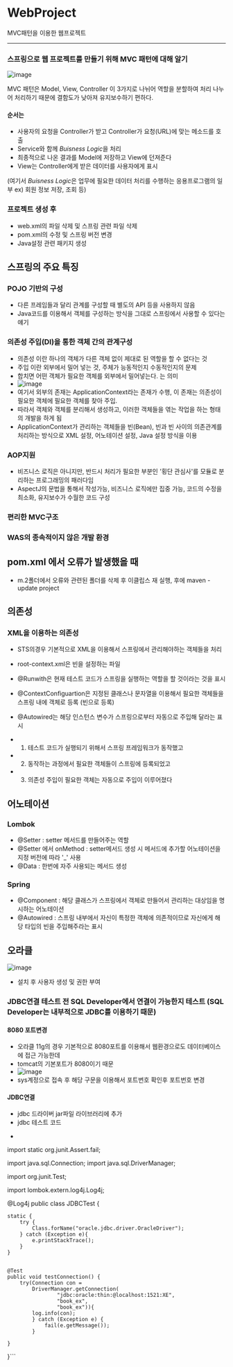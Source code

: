 # WebProject
MVC패턴을 이용한 웹프로젝트
***
### 스프링으로 웹 프로젝트를 만들기 위해 MVC 패턴에 대해 알기
![image](https://user-images.githubusercontent.com/77110648/161750430-938c5cce-460d-49f6-b62e-67a79124126e.png)

MVC 패턴은 Model, View, Controller 이 3가지로 나뉘어 역할을 분할하여 처리
나누어 처리하기 때문에 결함도가 낮아져 유지보수하기 편하다.   

#### 순서는   
* 사용자의 요청을 Controller가 받고 Controller가 요청(URL)에 맞는 메소드를 호출 
* Service와 함께 *Buisness Logic*을 처리
* 최종적으로 나온 결과를 Model에 저장하고 View에 던져준다
* View는 Controller에게 받은 데이터를 사용자에게 표시

(여기서 *Buisness Logic*은 업무에 필요한 데이터 처리를 수행하는 응용프로그램의 일부 ex) 회원 정보 저장, 조회 등)


### 프로젝트 생성 후
* web.xml의 파일 삭제 및 스프링 관련 파일 삭제
* pom.xml의 수정 및 스프링 버전 변경
* Java설정 관련 패키지 생성

## 스프링의 주요 특징
### POJO 기반의 구성
* 다른 프레임들과 달리 관계를 구성할 때 별도의 API 등을 사용하지 않음
* Java코드를 이용해서 객체를 구성하는 방식을 그대로 스프링에서 사용할 수 있다는 얘기
### 의존성 주입(DI)을 통한 객체 간의 관계구성
* 의존성 이란 하나의 객체가 다른 객체 없이 제대로 된 역할을 할 수 없다는 것
* 주입 이란 외부에서 밀어 넣는 것, 주체가 능동적인지 수동적인지의 문제
* 합치면 어떤 객체가 필요한 객체를 외부에서 밀어넣는다. 는 의미
* ![image](https://user-images.githubusercontent.com/77110648/167125920-b2b090a1-d8d3-495f-952c-ebfd491596f3.png)
* 여기서 외부의 존재는 ApplicationContext라는 존재가 수행, 이 존재는 의존성이 필요한 객체에 필요한 객체를 찾아 주입.
* 따라서 객체와 객체를 분리해서 생성하고, 이러한 객체들을 엮는 작업을 하는 형태의 개발을 하게 됨
* ApplicationContext가 관리하는 객체들을 빈(Bean), 빈과 빈 사이의 의존관계를 처리하는 방식으로 XML 설정, 어노테이션 설정, Java 설정 방식을 이용
### AOP지원
* 비즈니스 로직은 아니지만, 반드시 처리가 필요한 부분인 '횡단 관심사'를 모듈로 분리하는 프로그래밍의 패러다임
* AspectJ의 문법을 통해서 작성가능, 비즈니스 로직에만 집중 가능, 코드의 수정을 최소화, 유지보수가 수월한 코드 구성
### 편리한 MVC구조
### WAS의 종속적이지 않은 개발 환경

## pom.xml 에서 오류가 발생했을 때
* m.2폴더에서 오류와 관련된 폴더를 삭제 후 이클립스 재 실행, 후에 maven - update project

## 의존성
### XML을 이용하는 의존성
* STS의경우 기본적으로 XML을 이용해서 스프링에서 관리해야하는 객체들을 처리
* root-context.xml은 빈을 설정하는 파일

* @Runwith은 현재 테스트 코드가 스프링을 실행하는 역할을 할 것이라는 것을 표시
* @ContextConfiguartion은 지정된 클래스나 문자열을 이용해서 필요한 객체들을 스프링 내에 객체로 등록 (빈으로 등록)
* @Autowired는 해당 인스턴스 변수가 스프링으로부터 자동으로 주입해 달라는 표시

* 1) 테스트 코드가 실행되기 위해서 스프링 프레임워크가 동작했고
* 2) 동작하는 과정에서 필요한 객체들이 스프링에 등록되었고
* 3) 의존성 주입이 필요한 객체는 자동으로 주입이 이루어졌다


## 어노테이션

### Lombok
 * @Setter : setter 메서드를 만들어주는 역할
 * @Setter 에서 onMethod : setter메서드 생성 시 메서드에 추가할 어노테이션을 지정 버전에 따라 '_' 사용
 * @Data : 한번에 자주 사용되는 메서드 생성
### Spring
 * @Component : 해당 클래스가 스프링에서 객체로 만들어서 관리하는 대상임을 명시하는 어노테이션
 * @Autowired : 스프링 내부에서 자신이 특정한 객체에 의존적이므로 자신에게 해당 타입의 빈을 주입해주라는 표시

## 오라클
![image](https://user-images.githubusercontent.com/77110648/167245763-55b74aa1-422b-4df3-a209-42436712e2af.png)

* 설치 후 사용자 생성 및 권한 부여
### JDBC연결 테스트 전 SQL Developer에서 연결이 가능한지 테스트 (SQL Developer는 내부적으로 JDBC를 이용하기 때문)
#### 8080 포트변경
* 오라클 11g의 경우 기본적으로 8080포트를 이용해서 웹환경으로도 데이터베이스에 접근 가능한데
* tomcat의 기본포트가 8080이기 때문
* ![image](https://user-images.githubusercontent.com/77110648/167246288-4ab54377-ebb9-4f46-abd6-36d7d00809c5.png)
* sys계정으로 접속 후 해당 구문을 이용해서 포트번호 확인후 포트번호 변경
#### JDBC연결
* jdbc 드라이버 jar파일 라이브러리에 추가
* jdbc 테스트 코드
* ```package org.zerock.persistence;

import static org.junit.Assert.fail;

import java.sql.Connection;
import java.sql.DriverManager;

import org.junit.Test;

import lombok.extern.log4j.Log4j;

@Log4j
public class JDBCTest {

	static {
		try {
			Class.forName("oracle.jdbc.driver.OracleDriver");
		} catch (Exception e){
			e.printStackTrace();
		}
	}
	
	
	@Test
	public void testConnection() {
		try(Connection con =
			DriverManager.getConnection(
					"jdbc:oracle:thin:@localhost:1521:XE",
					"book_ex",
					"book_ex")){
			log.info(con);
			} catch (Exception e) {
				fail(e.getMessage());
			}
		
	}
	
}```
